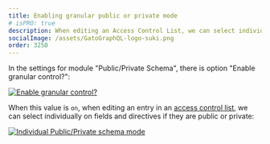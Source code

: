 ```yaml
---
title: Enabling granular public or private mode
# isPRO: true
description: When editing an Access Control List, we can select individually on fields and directives if they are public or private.
socialImage: /assets/GatoGraphQL-logo-suki.png
order: 3250
---
```


In the settings for module "Public/Private Schema", there is option "Enable granular control?":

<div class="img-width-1024" markdown=1>

<a href="/assets/guides/upstream-pro/settings-enable-granular-control.png" target="_blank">![Enable granular control?](/assets/guides/upstream-pro/settings-enable-granular-control.png "Enable granular control?")</a>

</div>

When this value is `on`, when editing an entry in an [access control list](../../use/defining-access-control/), we can select individually on fields and directives if they are public or private:

<div class="img-width-400" markdown=1>

<a href="/assets/guides/upstream-pro/public-private-individual-control.png" target="_blank">![Individual Public/Private schema mode](/assets/guides/upstream-pro/public-private-individual-control.png "Individual Public/Private schema mode")</a>

</div>
